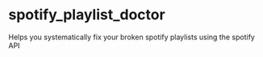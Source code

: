 # spotify_playlist_doctor
Helps you systematically fix your broken spotify playlists using the spotify API
